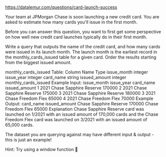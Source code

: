 https://datalemur.com/questions/card-launch-success

Your team at JPMorgan Chase is soon launching a new credit card. You are asked to estimate how many cards you'll issue in the first month.

Before you can answer this question, you want to first get some perspective on how well new credit card launches typically do in their first month.

Write a query that outputs the name of the credit card, and how many cards were issued in its launch month. The launch month is the earliest record in the monthly_cards_issued table for a given card. Order the results starting from the biggest issued amount.

monthly_cards_issued Table:
Column Name	Type
issue_month	integer
issue_year	integer
card_name	string
issued_amount	integer
monthly_cards_issued Example Input:
issue_month	issue_year	card_name	issued_amount
1	2021	Chase Sapphire Reserve	170000
2	2021	Chase Sapphire Reserve	175000
3	2021	Chase Sapphire Reserve	180000
3	2021	Chase Freedom Flex	65000
4	2021	Chase Freedom Flex	70000
Example Output:
card_name	issued_amount
Chase Sapphire Reserve	170000
Chase Freedom Flex	65000
Explanation
Chase Sapphire Reserve card was launched on 1/2021 with an issued amount of 170,000 cards and the Chase Freedom Flex card was launched on 3/2021 with an issued amount of 65,000 cards.

The dataset you are querying against may have different input & output - this is just an example!

Hint: Try using a window function 👀
